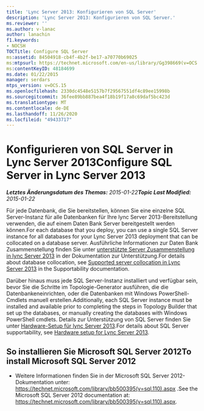 ```yaml
---
title: 'Lync Server 2013: Konfigurieren von SQL Server'
description: 'Lync Server 2013: Konfigurieren von SQL Server.'
ms.reviewer: ''
ms.author: v-lanac
author: lanachin
f1.keywords:
- NOCSH
TOCTitle: Configure SQL Server
ms:assetid: 84504918-cb4f-4b2f-be17-a70770b69025
ms:mtpsurl: https://technet.microsoft.com/en-us/library/Gg398669(v=OCS.15)
ms:contentKeyID: 48184699
ms.date: 01/22/2015
manager: serdars
mtps_version: v=OCS.15
ms.openlocfilehash: 2330dc4548e5157b7f29567551df4c89ee15998b
ms.sourcegitcommit: 36fee89bb887bea4f18b19f17a8c69daf5bc423d
ms.translationtype: MT
ms.contentlocale: de-DE
ms.lasthandoff: 11/26/2020
ms.locfileid: "49433717"
---
```

# <a name="configure-sql-server-in-lync-server-2013"></a><span data-ttu-id="d8604-103">Konfigurieren von SQL Server in Lync Server 2013</span><span class="sxs-lookup"><span data-stu-id="d8604-103">Configure SQL Server in Lync Server 2013</span></span>

<div data-xmlns="http://www.w3.org/1999/xhtml">

<div class="topic" data-xmlns="http://www.w3.org/1999/xhtml" data-msxsl="urn:schemas-microsoft-com:xslt" data-cs="https://msdn.microsoft.com/">

<div data-asp="https://msdn2.microsoft.com/asp">



</div>

<div id="mainSection">

<div id="mainBody"><span data-ttu-id="d8604-104">

<span> </span></span><span class="sxs-lookup"><span data-stu-id="d8604-104">

<span> </span></span></span>

<span data-ttu-id="d8604-105">_**Letztes Änderungsdatum des Themas:** 2015-01-22_</span><span class="sxs-lookup"><span data-stu-id="d8604-105">_**Topic Last Modified:** 2015-01-22_</span></span>

<span data-ttu-id="d8604-106">Für jede Datenbank, die Sie bereitstellen, können Sie eine einzelne SQL Server-Instanz für alle Datenbanken für Ihre lync Server 2013-Bereitstellung verwenden, die auf einem Daten Bank Server bereitgestellt werden können.</span><span class="sxs-lookup"><span data-stu-id="d8604-106">For each database that you deploy, you can use a single SQL Server instance for all databases for your Lync Server 2013 deployment that can be collocated on a database server.</span></span> <span data-ttu-id="d8604-107">Ausführliche Informationen zur Daten Bank Zusammenstellung finden Sie unter [unterstützte Server Zusammenstellung in lync Server 2013](lync-server-2013-supported-server-collocation.md) in der Dokumentation zur Unterstützung.</span><span class="sxs-lookup"><span data-stu-id="d8604-107">For details about database collocation, see [Supported server collocation in Lync Server 2013](lync-server-2013-supported-server-collocation.md) in the Supportability documentation.</span></span>

<span data-ttu-id="d8604-108">Darüber hinaus muss jede SQL Server-Instanz installiert und verfügbar sein, bevor Sie die Schritte im Topologie-Generator ausführen, die die Datenbankeneinrichten, oder die Datenbanken mit Windows PowerShell-Cmdlets manuell erstellen.</span><span class="sxs-lookup"><span data-stu-id="d8604-108">Additionally, each SQL Server instance must be installed and available prior to completing the steps in Topology Builder that set up the databases, or manually creating the databases with Windows PowerShell cmdlets.</span></span> <span data-ttu-id="d8604-109">Details zur Unterstützung von SQL Server finden Sie unter [Hardware-Setup für lync Server 2013](lync-server-2013-hardware-setup.md).</span><span class="sxs-lookup"><span data-stu-id="d8604-109">For details about SQL Server supportability, see [Hardware setup for Lync Server 2013](lync-server-2013-hardware-setup.md).</span></span>

<div>

## <a name="to-install-microsoft-sql-server-2012"></a><span data-ttu-id="d8604-110">So installieren Sie Microsoft SQL Server 2012</span><span class="sxs-lookup"><span data-stu-id="d8604-110">To install Microsoft SQL Server 2012</span></span>

  - <span data-ttu-id="d8604-111">Weitere Informationen finden Sie in der Microsoft SQL Server 2012-Dokumentation unter: <https://technet.microsoft.com/library/bb500395(v=sql.110).aspx> .</span><span class="sxs-lookup"><span data-stu-id="d8604-111">See the Microsoft SQL Server 2012 documentation at: <https://technet.microsoft.com/library/bb500395(v=sql.110).aspx>.</span></span>

<span data-ttu-id="d8604-112"></div>

</div>

<span> </span>

</div>

</div>

</span><span class="sxs-lookup"><span data-stu-id="d8604-112"></div>

</div>

<span> </span>

</div>

</div>

</span></span></div>

